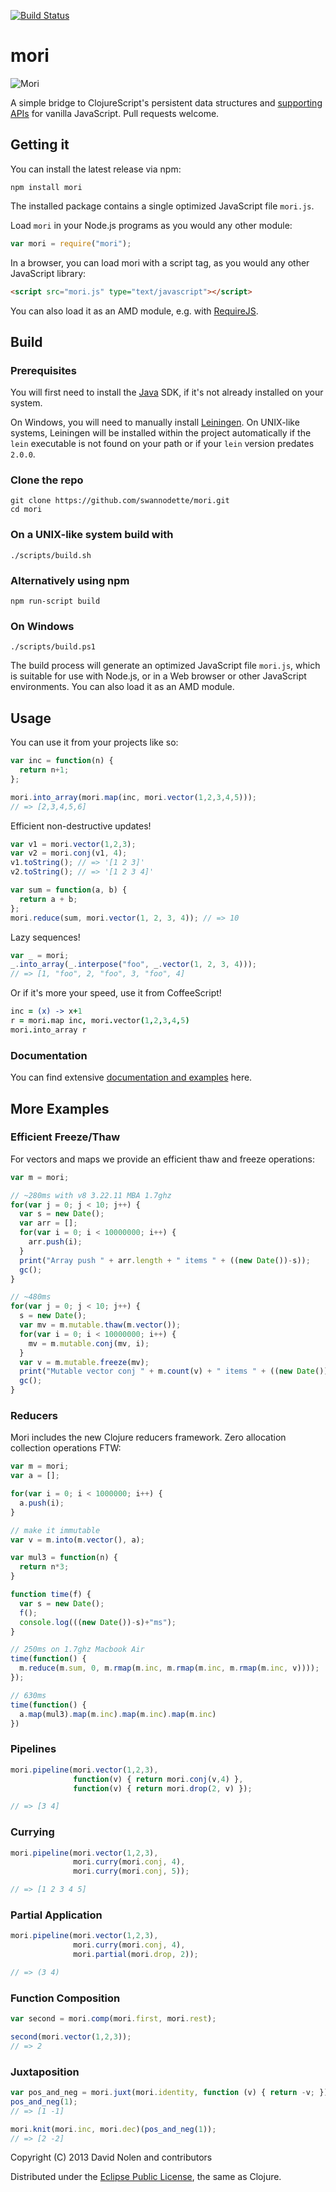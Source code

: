 [![Build Status](https://secure.travis-ci.org/swannodette/mori.png?branch=master)](https://travis-ci.org/swannodette/mori)

# mori

<img src="http://cloud.github.com/downloads/swannodette/mori/mori.png" alt="Mori" title="Mori"/>

A simple bridge to ClojureScript's persistent data structures and [supporting APIs](http://swannodette.github.io/mori/) for vanilla JavaScript. Pull requests welcome.

## Getting it

You can install the latest release via npm:

```shell
npm install mori
```

The installed package contains a single optimized JavaScript file `mori.js`.

Load `mori` in your Node.js programs as you would any other module:

```javascript
var mori = require("mori");
```

In a browser, you can load mori with a script tag, as you would any other JavaScript library:

```html
<script src="mori.js" type="text/javascript"></script>
```

You can also load it as an AMD module, e.g. with [RequireJS](http://requirejs.org/).

## Build

### Prerequisites

You will first need to install the [Java](http://www.oracle.com/technetwork/java/javase/downloads/index.html) SDK, if it's not already installed on your system.

On Windows, you will need to manually install [Leiningen](http://github.com/technomancy/leiningen). On UNIX-like systems, Leiningen will be installed within the project automatically if the `lein` executable is not found on your path or if your `lein` version predates `2.0.0`.

### Clone the repo

```shell
git clone https://github.com/swannodette/mori.git
cd mori
```

### On a UNIX-like system build with

```shell
./scripts/build.sh
```

### Alternatively using npm

```shell
npm run-script build
```

### On Windows

```shell
./scripts/build.ps1
```

The build process will generate an optimized JavaScript file `mori.js`, which is suitable for use with Node.js, or in a Web browser or other JavaScript environments. You can also load it as an AMD module.

## Usage

You can use it from your projects like so:

```javascript
var inc = function(n) {
  return n+1;
};

mori.into_array(mori.map(inc, mori.vector(1,2,3,4,5)));
// => [2,3,4,5,6]
```

Efficient non-destructive updates!

```javascript
var v1 = mori.vector(1,2,3);
var v2 = mori.conj(v1, 4);
v1.toString(); // => '[1 2 3]'
v2.toString(); // => '[1 2 3 4]'
```

```javascript
var sum = function(a, b) {
  return a + b;
};
mori.reduce(sum, mori.vector(1, 2, 3, 4)); // => 10
```

Lazy sequences!

```javascript
var _ = mori;
_.into_array(_.interpose("foo", _.vector(1, 2, 3, 4)));
// => [1, "foo", 2, "foo", 3, "foo", 4]
```

Or if it's more your speed, use it from CoffeeScript!

```coffeescript
inc = (x) -> x+1  
r = mori.map inc, mori.vector(1,2,3,4,5)
mori.into_array r
```

### Documentation

You can find extensive [documentation and examples](http://swannodette.github.io/mori/) here.

## More Examples

### Efficient Freeze/Thaw

For vectors and maps we provide an efficient thaw and freeze
operations:

```javascript
var m = mori;

// ~280ms with v8 3.22.11 MBA 1.7ghz
for(var j = 0; j < 10; j++) {
  var s = new Date();
  var arr = [];
  for(var i = 0; i < 10000000; i++) {
    arr.push(i);
  }
  print("Array push " + arr.length + " items " + ((new Date())-s));
  gc();
}

// ~480ms
for(var j = 0; j < 10; j++) {
  s = new Date();
  var mv = m.mutable.thaw(m.vector());
  for(var i = 0; i < 10000000; i++) {
    mv = m.mutable.conj(mv, i);
  }
  var v = m.mutable.freeze(mv);
  print("Mutable vector conj " + m.count(v) + " items " + ((new Date())-s));
  gc();
}
```

### Reducers

Mori includes the new Clojure reducers framework. Zero allocation collection operations FTW:

```javascript
var m = mori;
var a = [];

for(var i = 0; i < 1000000; i++) {
  a.push(i);
}

// make it immutable
var v = m.into(m.vector(), a);

var mul3 = function(n) {
  return n*3;
}

function time(f) {
  var s = new Date();
  f();
  console.log(((new Date())-s)+"ms");
}

// 250ms on 1.7ghz Macbook Air
time(function() {
  m.reduce(m.sum, 0, m.rmap(m.inc, m.rmap(m.inc, m.rmap(m.inc, v))));
});

// 630ms
time(function() {
  a.map(mul3).map(m.inc).map(m.inc).map(m.inc)
})
```

### Pipelines

```javascript
mori.pipeline(mori.vector(1,2,3),
              function(v) { return mori.conj(v,4) },
              function(v) { return mori.drop(2, v) });

// => [3 4]
```

### Currying

```javascript
mori.pipeline(mori.vector(1,2,3),
              mori.curry(mori.conj, 4),
              mori.curry(mori.conj, 5));

// => [1 2 3 4 5]
```

### Partial Application

```javascript
mori.pipeline(mori.vector(1,2,3),
              mori.curry(mori.conj, 4),
              mori.partial(mori.drop, 2));

// => (3 4)
```

### Function Composition

```javascript
var second = mori.comp(mori.first, mori.rest);

second(mori.vector(1,2,3));
// => 2
```

### Juxtaposition

```javascript
var pos_and_neg = mori.juxt(mori.identity, function (v) { return -v; });
pos_and_neg(1);
// => [1 -1]

mori.knit(mori.inc, mori.dec)(pos_and_neg(1));
// => [2 -2]
```


Copyright (C) 2013 David Nolen and contributors

Distributed under the [Eclipse Public License](https://raw.github.com/swannodette/mori/master/epl-v10.html), the same as Clojure.
